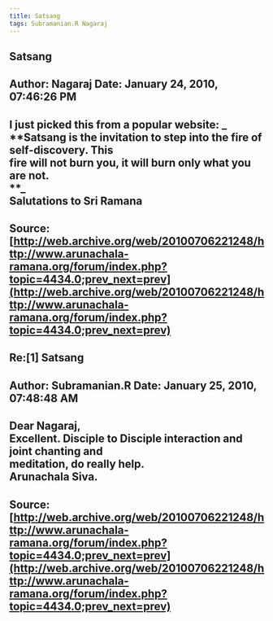 ```yaml
--- 
title: Satsang   
tags: Subramanian.R Nagaraj  
---  
```

## Satsang  
Author: Nagaraj             Date: January 24, 2010, 07:46:26 PM  
---  
I just picked this from a popular website:  _ **Satsang is the invitation to step into the fire of self-discovery. This  
fire will not burn you, it will burn only what you are not.   
**_   
Salutations to Sri Ramana
 ---  
Source:[http://web.archive.org/web/20100706221248/http://www.arunachala-ramana.org/forum/index.php?topic=4434.0;prev_next=prev](http://web.archive.org/web/20100706221248/http://www.arunachala-ramana.org/forum/index.php?topic=4434.0;prev_next=prev)   
---  

## Re:[1] Satsang  
Author: Subramanian.R       Date: January 25, 2010, 07:48:48 AM  
---  
Dear Nagaraj,   
Excellent. Disciple to Disciple interaction and joint chanting and   
meditation, do really help.   
Arunachala Siva.
 ---  
Source:[http://web.archive.org/web/20100706221248/http://www.arunachala-ramana.org/forum/index.php?topic=4434.0;prev_next=prev](http://web.archive.org/web/20100706221248/http://www.arunachala-ramana.org/forum/index.php?topic=4434.0;prev_next=prev)   
---  

